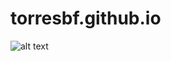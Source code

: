 # torresbf.github.io

![alt text](https://github.com/torresbf/ssl_sing_id/blob/main/testgif.gif "Logo Title Text 1")
